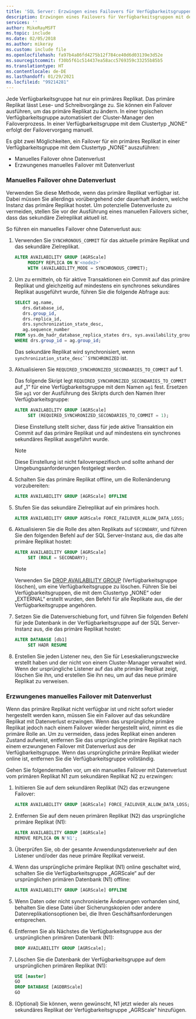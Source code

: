 ```yaml
---
title: 'SQL Server: Erzwingen eines Failovers für Verfügbarkeitsgruppen'
description: Erzwingen eines Failovers für Verfügbarkeitsgruppen mit dem Clustertyp „NONE“
services: ''
author: MikeRayMSFT
ms.topic: include
ms.date: 02/05/2018
ms.author: mikeray
ms.custom: include file
ms.openlocfilehash: fa97b4a86fd4275b12f784ce40d6d03139e3d52e
ms.sourcegitcommit: f30b5f61c514437ea58acc5769359c33255b85b5
ms.translationtype: HT
ms.contentlocale: de-DE
ms.lasthandoff: 01/29/2021
ms.locfileid: "99214281"
---
```

Jede Verfügbarkeitsgruppe hat nur ein primäres Replikat. Das primäre Replikat lässt Lese- und Schreibvorgänge zu. Sie können ein Failover ausführen, um das primäre Replikat zu ändern. In einer typischen Verfügbarkeitsgruppe automatisiert der Cluster-Manager den Failoverprozess. In einer Verfügbarkeitsgruppe mit dem Clustertyp „NONE“ erfolgt der Failovervorgang manuell.

Es gibt zwei Möglichkeiten, ein Failover für ein primäres Replikat in einer Verfügbarkeitsgruppe mit dem Clustertyp „NONE“ auszuführen:

- Manuelles Failover ohne Datenverlust
- Erzwungenes manuelles Failover mit Datenverlust


### <a name="manual-failover-without-data-loss"></a>Manuelles Failover ohne Datenverlust

Verwenden Sie diese Methode, wenn das primäre Replikat verfügbar ist. Dabei müssen Sie allerdings vorübergehend oder dauerhaft ändern, welche Instanz das primäre Replikat hostet.
Um potenzielle Datenverluste zu vermeiden, stellen Sie vor der Ausführung eines manuellen Failovers sicher, dass das sekundäre Zielreplikat aktuell ist.

So führen ein manuelles Failover ohne Datenverlust aus:

1. Verwenden Sie `SYNCHRONOUS_COMMIT` für das aktuelle primäre Replikat und das sekundäre Zielreplikat.

   ```SQL
   ALTER AVAILABILITY GROUP [AGRScale] 
        MODIFY REPLICA ON N'<node2>' 
        WITH (AVAILABILITY_MODE = SYNCHRONOUS_COMMIT);
   ```

1. Um zu ermitteln, ob für aktive Transaktionen ein Commit auf das primäre Replikat und gleichzeitig auf mindestens ein synchrones sekundäres Replikat ausgeführt wurde, führen Sie die folgende Abfrage aus:

   ```SQL
   SELECT ag.name, 
      drs.database_id, 
      drs.group_id, 
      drs.replica_id, 
      drs.synchronization_state_desc, 
      ag.sequence_number
   FROM sys.dm_hadr_database_replica_states drs, sys.availability_groups ag
   WHERE drs.group_id = ag.group_id; 
   ```

   Das sekundäre Replikat wird synchronisiert, wenn `synchronization_state_desc``SYNCHRONIZED` ist.

1. Aktualisieren Sie `REQUIRED_SYNCHRONIZED_SECONDARIES_TO_COMMIT` auf 1.

   Das folgende Skript legt `REQUIRED_SYNCHRONIZED_SECONDARIES_TO_COMMIT` auf „1“ für eine Verfügbarkeitsgruppe mit dem Namen `ag1` fest. Ersetzen Sie `ag1` vor der Ausführung des Skripts durch den Namen Ihrer Verfügbarkeitsgruppe:

   ```SQL
   ALTER AVAILABILITY GROUP [AGRScale] 
        SET (REQUIRED_SYNCHRONIZED_SECONDARIES_TO_COMMIT = 1);
   ```

   Diese Einstellung stellt sicher, dass für jede aktive Transaktion ein Commit auf das primäre Replikat und auf mindestens ein synchrones sekundäres Replikat ausgeführt wurde.
   >[!NOTE]
   >Diese Einstellung ist nicht failoverspezifisch und sollte anhand der Umgebungsanforderungen festgelegt werden.

1. Schalten Sie das primäre Replikat offline, um die Rollenänderung vorzubereiten: 

   ```SQL
   ALTER AVAILABILITY GROUP [AGRScale] OFFLINE
   ```

1. Stufen Sie das sekundäre Zielreplikat auf ein primäres hoch.

   ```SQL
   ALTER AVAILABILITY GROUP AGRScale FORCE_FAILOVER_ALLOW_DATA_LOSS; 
   ```

1. Aktualisieren Sie die Rolle des alten Replikats auf `SECONDARY`, und führen Sie den folgenden Befehl auf der SQL Server-Instanz aus, die das alte primäre Replikat hostet:

   ```SQL
   ALTER AVAILABILITY GROUP [AGRScale] 
        SET (ROLE = SECONDARY); 
   ```

   > [!NOTE]
   > Verwenden Sie [DROP AVAILABILITY GROUP](../t-sql/statements/drop-availability-group-transact-sql.md) (Verfügbarkeitsgruppe löschen), um eine Verfügbarkeitsgruppe zu löschen. Führen Sie bei Verfügbarkeitsgruppen, die mit dem Clustertyp „NONE“ oder „EXTERNAL“ erstellt wurden, den Befehl für alle Replikate aus, die der Verfügbarkeitsgruppe angehören.

1. Setzen Sie die Datenverschiebung fort, und führen Sie folgenden Befehl für jede Datenbank in der Verfügbarkeitsgruppe auf der SQL Server-Instanz aus, die das primäre Replikat hostet:

   ```SQL
   ALTER DATABASE [db1]
        SET HADR RESUME
   ```

1. Erstellen Sie jeden Listener neu, den Sie für Leseskalierungszwecke erstellt haben und der nicht von einem Cluster-Manager verwaltet wird. Wenn der ursprüngliche Listener auf das alte primäre Replikat zeigt, löschen Sie ihn, und erstellen Sie ihn neu, um auf das neue primäre Replikat zu verweisen.

### <a name="forced-manual-failover-with-data-loss"></a>Erzwungenes manuelles Failover mit Datenverlust

Wenn das primäre Replikat nicht verfügbar ist und nicht sofort wieder hergestellt werden kann, müssen Sie ein Failover auf das sekundäre Replikat mit Datenverlust erzwingen. Wenn das ursprüngliche primäre Replikat jedoch nach einem Failover wieder hergestellt wird, nimmt es die primäre Rolle an. Um zu vermeiden, dass jedes Replikat einen anderen Zustand aufweist, entfernen Sie das ursprüngliche primäre Replikat nach einem erzwungenen Failover mit Datenverlust aus der Verfügbarkeitsgruppe. Wenn das ursprüngliche primäre Replikat wieder online ist, entfernen Sie die Verfügbarkeitsgruppe vollständig. 

Gehen Sie folgendermaßen vor, um ein manuelles Failover mit Datenverlust vom primären Replikat N1 zum sekundären Replikat N2 zu erzwingen: 

1. Initiieren Sie auf dem sekundären Replikat (N2) das erzwungene Failover: 

    ```SQL
    ALTER AVAILABILITY GROUP [AGRScale] FORCE_FAILOVER_ALLOW_DATA_LOSS;
    ```
    
1. Entfernen Sie auf dem neuen primären Replikat (N2) das ursprüngliche primäre Replikat (N1): 

    ```SQL
    ALTER AVAILABILITY GROUP [AGRScale]
    REMOVE REPLICA ON N'N1';
    ```
    
1. Überprüfen Sie, ob der gesamte Anwendungsdatenverkehr auf den Listener und/oder das neue primäre Replikat verweist. 
1. Wenn das ursprüngliche primäre Replikat (N1) online geschaltet wird, schalten Sie die Verfügbarkeitsgruppe „AGRScale“ auf der ursprünglichen primären Datenbank (N1) offline:

   ```SQL
   ALTER AVAILABILITY GROUP [AGRScale] OFFLINE
   ```
1. Wenn Daten oder nicht synchronisierte Änderungen vorhanden sind, behalten Sie diese Datei über Sicherungskopien oder andere Datenreplikationsoptionen bei, die Ihren Geschäftsanforderungen entsprechen.     
1. Entfernen Sie als Nächstes die Verfügbarkeitsgruppe aus der ursprünglichen primären Datenbank (N1):

    ```SQL
    DROP AVAILABILITY GROUP [AGRScale];
    ```
1. Löschen Sie die Datenbank der Verfügbarkeitsgruppe auf dem ursprünglichen primären Replikat (N1): 

    ```SQL
    USE [master]
    GO
    DROP DATABASE [AGDBRScale]
    GO
    ```
    
 1. (Optional) Sie können, wenn gewünscht, N1 jetzt wieder als neues sekundäres Replikat der Verfügbarkeitsgruppe „AGRScale“ hinzufügen.
